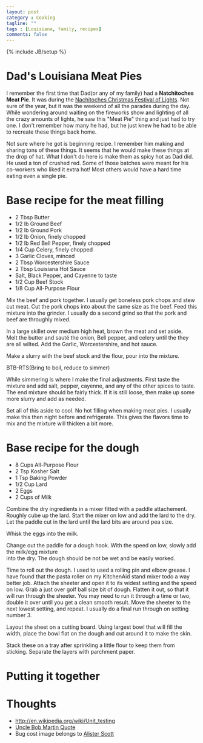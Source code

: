 ```yaml
---
layout: post
category : Cooking
tagline: ""
tags : [Louisiana, family, recipes]
comments: false
---
```

{% include JB/setup %}

# Dad's Louisiana Meat Pies

I remember the first time that Dad(or any of my family) had a __Natchitoches Meat Pie__.  It was 
during the [Nachitoches Christmas Festival of Lights](http://www.christmasfestival.com/). Not sure of the year, but it was the weekend of all the parades during the day.  While wondering around 
waiting on the fireworks show and lighting of all the crazy amounts of lights, he saw this "Meat Pie" 
thing and just had to try one.  I don't remember how many he had, but he just knew he had to be 
able to recreate these things back home.

Not sure where he got is beginning recipe.  I remember him making and sharing tons of these things.  It seems 
that he would make these things at the drop of hat.  What I don't do here is make them as spicy hot as Dad did.  He 
used a ton of crushed red.  Some of those batches were meant for his co-workers who liked it extra hot!  Most 
others would have a hard time eating even a single pie.

# Base recipe for the meat filling

* 2 Tbsp Butter
* 1/2 lb Ground Beef
* 1/2 lb Ground Pork
* 1/2 lb Onion, finely chopped
* 1/2 lb Red Bell Pepper, finely chopped
* 1/4 Cup Celery, finely chopped
* 3 Garlic Cloves, minced
* 2 Tbsp Worcestershire Sauce
* 2 Tbsp Louisiana Hot Sauce
* Salt, Black Pepper, and Cayenne to taste
* 1/2 Cup Beef Stock
* 1/8 Cup All-Purpose Flour

Mix the beef and pork together.  I usually get boneless pork chops and stew cut meat.  Cut the pork chops into 
about the same size as the beef.  Feed this mixture into the grinder.  I usually do a second grind so that the 
pork and beef are throughly mixed.

In a large skillet over medium high heat, brown the meat and set aside.  
Melt the butter and sauté the onion, Bell pepper, and celery until the they are all wilted.  Add the Garlic, Worcestershire, 
and hot sauce.    

Make a slurry with the beef stock and the flour, pour into the mixture.   

BTB-RTS(Bring to boil, reduce to simmer)

While simmering is where I make the final adjustments.  First taste the mixture and add salt, pepper, cayenne, and any of the other 
spices to taste.  The end mixture should be fairly thick.  If it is still loose, then make up some more slurry and add as needed.

Set all of this aside to cool.  No hot filling when making meat pies.  I usually make this then night before and refrigerate.  This 
gives the flavors time to mix and the mixture will thicken a bit more.

# Base recipe for the dough

* 8 Cups All-Purpose Flour
* 2 Tsp Kosher Salt
* 1 Tsp Baking Powder
* 1/2 Cup Lard 
* 2 Eggs
* 2 Cups of Milk

Combine the dry ingredients in a mixer fitted with a paddle attachement.  Roughly cube up the 
lard.  Start the mixer on low and add the lard to the dry.  Let the paddle cut in the lard until 
the lard bits are around pea size.  

Whisk the eggs into the milk.

Change out the paddle for a dough hook.  With the speed on low, slowly add the milk/egg mixture  
into the dry.  The dough should be not be wet and be easily worked.

Time to roll out the dough.  I used to used a rolling pin and elbow grease.  I have found that the 
pasta roller on my KitchenAid stand mixer todo a way better job.  Attach the sheeter and open it 
to its widest setting and the speed on low.  Grab a just over golf ball size bit of dough.  Flatten it out, so that 
it will run through the sheeter.  You may need to run it through a time or two, double it over until you get a clean 
smooth result.  Move the sheeter to the next lowest setting, and repeat.  I usually do a final run 
through on setting number 3. 

Layout the sheet on a cutting board.  Using largest bowl that will fill the width, place the bowl 
flat on the dough and cut around it to make the skin.

Stack these on a tray after sprinkling a little flour to keep them from sticking.  Separate the 
layers with parchment paper.

# Putting it together


# Thoughts

* <http://en.wikipedia.org/wiki/Unit_testing>
* [Uncle Bob Martin Quote](http://www.agiledata.org/essays/tdd.html)
* Bug cost image belongs to [Alister Scott](http://watirmelon.com/2013/05/17/fixing-bugs-in-production-is-it-that-expensive-any-more/)
